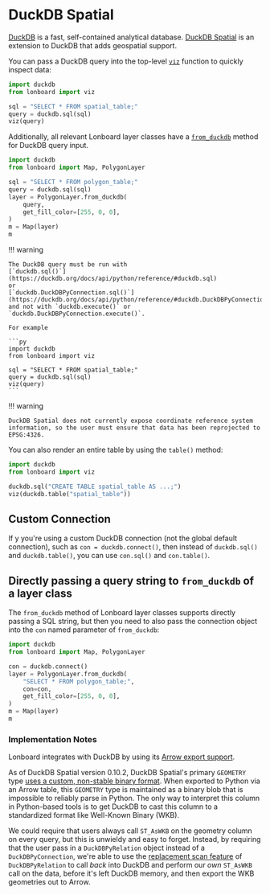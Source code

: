 # DuckDB Spatial

[DuckDB](https://duckdb.org/) is a fast, self-contained analytical database. [DuckDB Spatial](https://duckdb.org/docs/extensions/spatial.html) is an extension to DuckDB that adds geospatial support.

You can pass a DuckDB query into the top-level [`viz`](../api/viz.md#viz) function to quickly inspect data:

```py
import duckdb
from lonboard import viz

sql = "SELECT * FROM spatial_table;"
query = duckdb.sql(sql)
viz(query)
```

Additionally, all relevant Lonboard layer classes have a [`from_duckdb`](../api/layers/base-layer.md#lonboard.BaseArrowLayer.from_duckdb) method for DuckDB query input.

```py
import duckdb
from lonboard import Map, PolygonLayer

sql = "SELECT * FROM polygon_table;"
query = duckdb.sql(sql)
layer = PolygonLayer.from_duckdb(
    query,
    get_fill_color=[255, 0, 0],
)
m = Map(layer)
m
```

!!! warning

    The DuckDB query must be run with
    [`duckdb.sql()`](https://duckdb.org/docs/api/python/reference/#duckdb.sql)
    or
    [`duckdb.DuckDBPyConnection.sql()`](https://duckdb.org/docs/api/python/reference/#duckdb.DuckDBPyConnection.sql)
    and not with `duckdb.execute()` or `duckdb.DuckDBPyConnection.execute()`.

    For example

    ```py
    import duckdb
    from lonboard import viz

    sql = "SELECT * FROM spatial_table;"
    query = duckdb.sql(sql)
    viz(query)
    ```

!!! warning

    DuckDB Spatial does not currently expose coordinate reference system
    information, so the user must ensure that data has been reprojected to
    EPSG:4326.

You can also render an entire table by using the `table()` method:

```py
import duckdb
from lonboard import viz

duckdb.sql("CREATE TABLE spatial_table AS ...;")
viz(duckdb.table("spatial_table"))
```

## Custom Connection

If y you're using a custom DuckDB connection (not the global default connection), such as `con = duckdb.connect()`, then instead of `duckdb.sql()` and `duckdb.table()`, you can use `con.sql()` and `con.table()`.

## Directly passing a query string to `from_duckdb` of a layer class

The `from_duckdb` method of Lonboard layer classes supports directly passing a SQL string, but then you need to also pass the connection object into the `con` named parameter of `from_duckdb`:

```py
import duckdb
from lonboard import Map, PolygonLayer

con = duckdb.connect()
layer = PolygonLayer.from_duckdb(
    "SELECT * FROM polygon_table;",
    con=con,
    get_fill_color=[255, 0, 0],
)
m = Map(layer)
m
```

### Implementation Notes

Lonboard integrates with DuckDB by using its [Arrow export support](https://duckdb.org/docs/guides/python/export_arrow).

As of DuckDB Spatial version 0.10.2, DuckDB Spatial's primary `GEOMETRY` type [uses a custom, non-stable binary format](https://github.com/duckdb/duckdb_spatial/blob/v0.10.2/docs/internals.md#multi-tiered-geometry-type-system). When exported to Python via an Arrow table, this `GEOMETRY` type is maintained as a binary blob that is impossible to reliably parse in Python. The only way to interpret this column in Python-based tools is to get DuckDB to cast this column to a standardized format like Well-Known Binary (WKB).

We could require that users always call `ST_AsWKB` on the geometry column on every query, but this is unwieldy and easy to forget. Instead, by requiring that the user pass in a `DuckDBPyRelation` object instead of a `DuckDBPyConnection`, we're able to use the [replacement scan feature](https://duckdb.org/docs/api/python/relational_api#sql-queries) of `DuckDBPyRelation` to call _back_ into DuckDB and perform our _own_ `ST_AsWKB` call on the data, before it's left DuckDB memory, and then export the WKB geometries out to Arrow.
